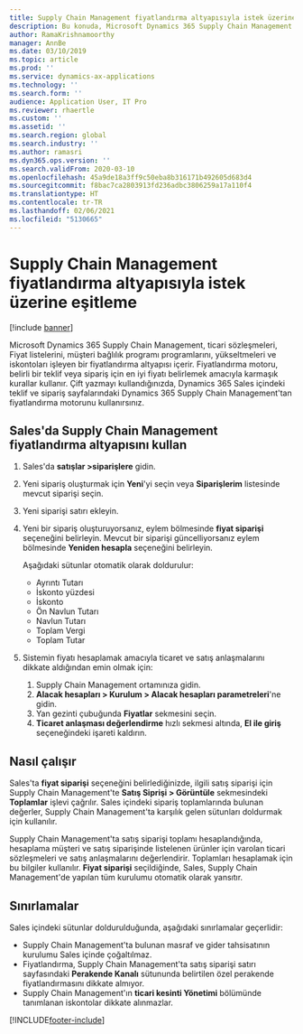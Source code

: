 ```yaml
---
title: Supply Chain Management fiyatlandırma altyapısıyla istek üzerine eşitleme
description: Bu konuda, Microsoft Dynamics 365 Supply Chain Management'ta Dynamics 365 Sales'ın fiyatlandırma motorunun nasıl kullanılacağı açıklanmaktadır.
author: RamaKrishnamoorthy
manager: AnnBe
ms.date: 03/10/2019
ms.topic: article
ms.prod: ''
ms.service: dynamics-ax-applications
ms.technology: ''
ms.search.form: ''
audience: Application User, IT Pro
ms.reviewer: rhaertle
ms.custom: ''
ms.assetid: ''
ms.search.region: global
ms.search.industry: ''
ms.author: ramasri
ms.dyn365.ops.version: ''
ms.search.validFrom: 2020-03-10
ms.openlocfilehash: 45a9de18a3ff9c50eba8b316171b492605d683d4
ms.sourcegitcommit: f8bac7ca2803913fd236adbc3806259a17a110f4
ms.translationtype: HT
ms.contentlocale: tr-TR
ms.lasthandoff: 02/06/2021
ms.locfileid: "5130665"
---
```

# <a name="sync-on-demand-with-the-supply-chain-management-pricing-engine"></a>Supply Chain Management fiyatlandırma altyapısıyla istek üzerine eşitleme

[!include [banner](../../includes/banner.md)]



Microsoft Dynamics 365 Supply Chain Management, ticari sözleşmeleri, Fiyat listelerini, müşteri bağlılık programı programlarını, yükseltmeleri ve iskontoları işleyen bir fiyatlandırma altyapısı içerir. Fiyatlandırma motoru, belirli bir teklif veya sipariş için en iyi fiyatı belirlemek amacıyla karmaşık kurallar kullanır. Çift yazmayı kullandığınızda, Dynamics 365 Sales içindeki teklif ve sipariş sayfalarındaki Dynamics 365 Supply Chain Management'tan fiyatlandırma motorunu kullanırsınız.

## <a name="use-the-pricing-engine-from-supply-chain-management-in-sales"></a>Sales'da Supply Chain Management fiyatlandırma altyapısını kullan

1. Sales'da **satışlar \>siparişlere** gidin.
2. Yeni sipariş oluşturmak için **Yeni**'yi seçin veya **Siparişlerim** listesinde mevcut siparişi seçin.
3. Yeni siparişi satırı ekleyin.
4. Yeni bir sipariş oluşturuyorsanız, eylem bölmesinde **fiyat siparişi** seçeneğini belirleyin. Mevcut bir siparişi güncelliyorsanız eylem bölmesinde **Yeniden hesapla** seçeneğini belirleyin.

    Aşağıdaki sütunlar otomatik olarak doldurulur:

    + Ayrıntı Tutarı
    + İskonto yüzdesi
    + İskonto
    + Ön Navlun Tutarı
    + Navlun Tutarı
    + Toplam Vergi
    + Toplam Tutar
    
5. Sistemin fiyatı hesaplamak amacıyla ticaret ve satış anlaşmalarını dikkate aldığından emin olmak için:
    1. Supply Chain Management ortamınıza gidin.
    2. **Alacak hesapları \> Kurulum \> Alacak hesapları parametreleri**'ne gidin.
    3. Yan gezinti çubuğunda **Fiyatlar** sekmesini seçin.
    4. **Ticaret anlaşması değerlendirme** hızlı sekmesi altında, **El ile giriş** seçeneğindeki işareti kaldırın.

## <a name="how-it-works"></a>Nasıl çalışır

Sales'ta **fiyat siparişi** seçeneğini belirlediğinizde, ilgili satış siparişi için Supply Chain Management'te **Satış Siprişi \> Görüntüle** sekmesindeki **Toplamlar** işlevi çağrılır. Sales içindeki sipariş toplamlarında bulunan değerler, Supply Chain Management'ta karşılık gelen sütunları doldurmak için kullanılır.

Supply Chain Management'ta satış siparişi toplamı hesaplandığında, hesaplama müşteri ve satış siparişinde listelenen ürünler için varolan ticari sözleşmeleri ve satış anlaşmalarını değerlendirir. Toplamları hesaplamak için bu bilgiler kullanılır. **Fiyat siparişi** seçildiğinde, Sales, Supply Chain Management'de yapılan tüm kurulumu otomatik olarak yansıtır.

## <a name="limitations"></a>Sınırlamalar

Sales içindeki sütunlar doldurulduğunda, aşağıdaki sınırlamalar geçerlidir:

+ Supply Chain Management'ta bulunan masraf ve gider tahsisatının kurulumu Sales içinde çoğaltılmaz.
+ Fiyatlandırma, Supply Chain Management'ta satış siparişi satırı sayfasındaki **Perakende Kanalı** sütununda belirtilen özel perakende fiyatlandırmasını dikkate almıyor.
+ Supply Chain Management'ın **ticari kesinti Yönetimi** bölümünde tanımlanan iskontolar dikkate alınmazlar.


[!INCLUDE[footer-include](../../../../includes/footer-banner.md)]